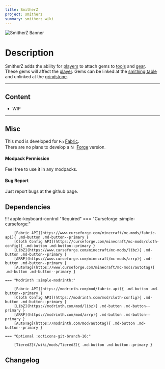 ```yaml
---
title: SmitherZ
project: smitherz
summary: smitherz wiki
---
```

<script src="/wiki/javascripts/data.js"></script>
<script src="/wiki/javascripts/sidebar.js" id="smitherz"></script>

![SmitherZ Banner](/wiki/assets/general/banner/smitherzbanner.png)

<!-- ---
<div id="showcase-gallery" modid="smitherz" image_1="smitherz_image_1" image_2="smitherz_image_2" image_3="smitherz_image_3"></div>
<script src="/wiki/javascripts/showcase.js"></script>
--- -->

# Description
SmitherZ adds the ability for [players](https://minecraft.wiki/w/Player) to attach gems to [tools](https://minecraft.wiki/w/Tool) and [gear](https://minecraft.wiki/w/Tool).  
These gems will affect the [player](https://minecraft.wiki/w/Player). Gems can be linked at the [smithing table](https://minecraft.wiki/w/Smithing_Table) and unlinked at the [grindstone](https://minecraft.wiki/w/Grindstone).

---
## Content
- WIP
<!-- - [Block List](/wiki/mods/smitherz/Blocks/#list-of-blocks)
- [Entity List](/wiki/mods/smitherz/Entities/#list-of-entities)
- [Item List](/wiki/mods/smitherz/Items/#list-of-items)
- [Structure List](/wiki/mods/smitherz/Structures/#list-of-structures) -->
  
---
## Misc
This mod is developed for <img src="https://fabricmc.net/assets/logo.png" alt="Fabric" width="16" height="16" style="position: relative; top: 3px;"> [Fabric](https://fabricmc.net/).  
There are no plans to develop a <img src="https://neoforged.net/img/authors/neoforged.png" alt="NeoForged" width="16" height="16" style="position: relative; top: 3px;"> [Forge](https://neoforged.net/) version.  

#### Modpack Permission
Feel free to use it in any modpacks.  

#### Bug Report
Just report bugs at the github page.  

## Dependencies

!!! apple-keyboard-control "Required"
    === "Curseforge :simple-curseforge:"

        [Fabric API](https://www.curseforge.com/minecraft/mc-mods/fabric-api){ .md-button .md-button--primary }
        [Cloth Config API](https://curseforge.com/minecraft/mc-mods/cloth-config){ .md-button .md-button--primary }
        [LibZ](https://www.curseforge.com/minecraft/mc-mods/libz){ .md-button .md-button--primary }
        [ARRP](https://www.curseforge.com/minecraft/mc-mods/arrp){ .md-button .md-button--primary }
        [AutoTag](https://www.curseforge.com/minecraft/mc-mods/autotag){ .md-button .md-button--primary }

    === "Modrinth :simple-modrinth:"

        [Fabric API](https://modrinth.com/mod/fabric-api){ .md-button .md-button--primary }
        [Cloth Config API](https://modrinth.com/mod/cloth-config){ .md-button .md-button--primary }
        [LibZ](https://modrinth.com/mod/libz){ .md-button .md-button--primary }
        [ARRP](https://modrinth.com/mod/arrp){ .md-button .md-button--primary }
        [AutoTag](https://modrinth.com/mod/autotag){ .md-button .md-button--primary }
    
    === "Optional :octicons-git-branch-16:"

        [TieredZ](/wiki/mods/TieredZ){ .md-button .md-button--primary }

## Changelog
<script src="https://cdn.jsdelivr.net/npm/marked/marked.min.js"></script>
<div id="log" modid="smitherz"></div>
